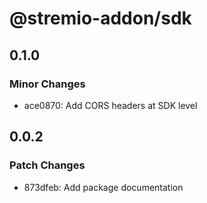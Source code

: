 # @stremio-addon/sdk

## 0.1.0

### Minor Changes

- ace0870: Add CORS headers at SDK level

## 0.0.2

### Patch Changes

- 873dfeb: Add package documentation

